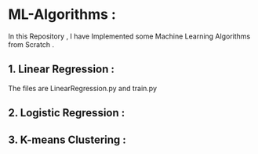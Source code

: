 # ML-Algorithms :

In this Repository , I have Implemented some Machine Learning Algorithms from Scratch .

 ## 1.  Linear Regression : 
  The files are LinearRegression.py and train.py
  
 ## 2. Logistic Regression :
 
 ## 3. K-means Clustering :
